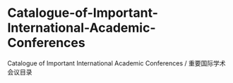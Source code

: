 # Catalogue-of-Important-International-Academic-Conferences
Catalogue of Important International Academic Conferences / 重要国际学术会议目录 
